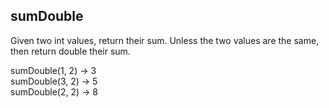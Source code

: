 ## sumDouble

Given two int values, return their sum. Unless the two values are the same, then return double their sum. 

sumDouble(1, 2) → 3  
sumDouble(3, 2) → 5  
sumDouble(2, 2) → 8  
